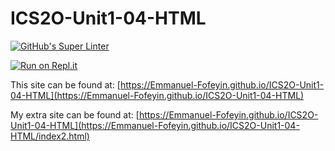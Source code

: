 # ICS2O-Unit1-04-HTML

[![GitHub's Super Linter](https://github.com/Emmanuel-Fofeyin/ICS2O-Unit1-04-HTML/workflows/GitHub's%20Super%20Linter/badge.svg)](https://github.com/Emmanuel-Fofeyin/ICS2O-Unit1-04-HTML/actions)




[![Run on Repl.it](https://repl.it/badge/github/Emmanuel-Fofeyin/ICS2O-Unit1-04-HTML)](https://repl.it/github/Emmanuel-Fofeyin/ICS2O-Unit1-04-HTML)

This site can be found at: [https://Emmanuel-Fofeyin.github.io/ICS2O-Unit1-04-HTML](https://Emmanuel-Fofeyin.github.io/ICS2O-Unit1-04-HTML)

My extra site can be found at: [https://Emmanuel-Fofeyin.github.io/ICS2O-Unit1-04-HTML](https://Emmanuel-Fofeyin.github.io/ICS2O-Unit1-04-HTML/index2.html)
